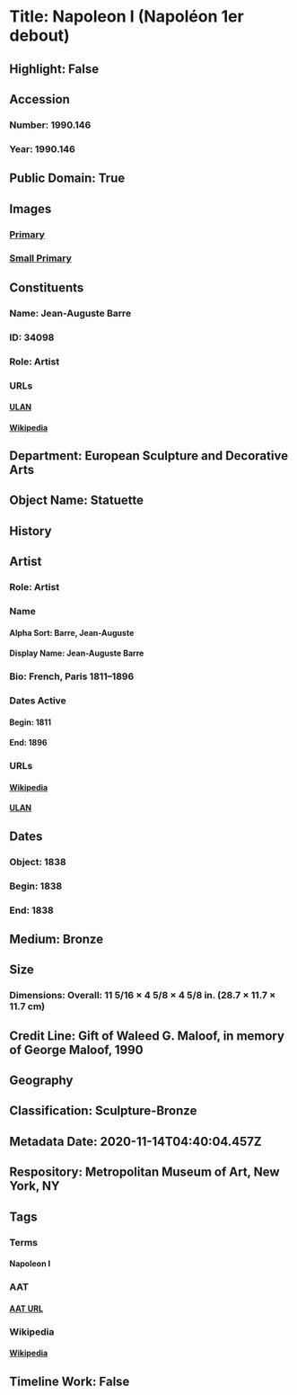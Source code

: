 # Title: Napoleon I (Napoléon 1er debout)
## Highlight: False
## Accession
### Number: 1990.146
### Year: 1990.146
## Public Domain: True
## Images
### [Primary](https://images.metmuseum.org/CRDImages/es/original/SF1990_146.jpg)
### [Small Primary](https://images.metmuseum.org/CRDImages/es/web-large/SF1990_146.jpg)
## Constituents
### Name: Jean-Auguste Barre
### ID: 34098
### Role: Artist
### URLs
#### [ULAN](http://vocab.getty.edu/page/ulan/500002526)
#### [Wikipedia](https://www.wikidata.org/wiki/Q3163744)
## Department: European Sculpture and Decorative Arts
## Object Name: Statuette
## History
## Artist
### Role: Artist
### Name
#### Alpha Sort: Barre, Jean-Auguste
#### Display Name: Jean-Auguste Barre
### Bio: French, Paris 1811–1896
### Dates Active
#### Begin: 1811
#### End: 1896
### URLs
#### [Wikipedia](https://www.wikidata.org/wiki/Q3163744)
#### [ULAN](http://vocab.getty.edu/page/ulan/500002526)
## Dates
### Object: 1838
### Begin: 1838
### End: 1838
## Medium: Bronze
## Size
### Dimensions: Overall: 11 5/16 × 4 5/8 × 4 5/8 in. (28.7 × 11.7 × 11.7 cm)
## Credit Line: Gift of Waleed G. Maloof, in memory of George Maloof, 1990
## Geography
## Classification: Sculpture-Bronze
## Metadata Date: 2020-11-14T04:40:04.457Z
## Respository: Metropolitan Museum of Art, New York, NY
## Tags
### Terms
#### Napoleon I
### AAT
#### [AAT URL](http://vocab.getty.edu/page/ulan/500122388)
### Wikipedia
#### [Wikipedia]()
## Timeline Work: False